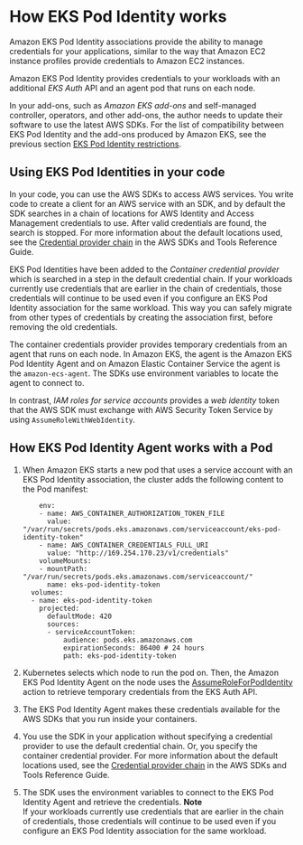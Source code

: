 # How EKS Pod Identity works<a name="pod-id-how-it-works"></a>

Amazon EKS Pod Identity associations provide the ability to manage credentials for your applications, similar to the way that Amazon EC2 instance profiles provide credentials to Amazon EC2 instances\.

Amazon EKS Pod Identity provides credentials to your workloads with an additional *EKS Auth* API and an agent pod that runs on each node\.

In your add\-ons, such as *Amazon EKS add\-ons* and self\-managed controller, operators, and other add\-ons, the author needs to update their software to use the latest AWS SDKs\. For the list of compatibility between EKS Pod Identity and the add\-ons produced by Amazon EKS, see the previous section [EKS Pod Identity restrictions](pod-identities.md#pod-id-restrictions)\.

## Using EKS Pod Identities in your code<a name="pod-id-credentials"></a>

In your code, you can use the AWS SDKs to access AWS services\. You write code to create a client for an AWS service with an SDK, and by default the SDK searches in a chain of locations for AWS Identity and Access Management credentials to use\. After valid credentials are found, the search is stopped\. For more information about the default locations used, see the [Credential provider chain](https://docs.aws.amazon.com/sdkref/latest/guide/standardized-credentials.html#credentialProviderChain) in the AWS SDKs and Tools Reference Guide\.

EKS Pod Identities have been added to the *Container credential provider* which is searched in a step in the default credential chain\. If your workloads currently use credentials that are earlier in the chain of credentials, those credentials will continue to be used even if you configure an EKS Pod Identity association for the same workload\. This way you can safely migrate from other types of credentials by creating the association first, before removing the old credentials\.

The container credentials provider provides temporary credentials from an agent that runs on each node\. In Amazon EKS, the agent is the Amazon EKS Pod Identity Agent and on Amazon Elastic Container Service the agent is the `amazon-ecs-agent`\. The SDKs use environment variables to locate the agent to connect to\.

In contrast, *IAM roles for service accounts* provides a *web identity* token that the AWS SDK must exchange with AWS Security Token Service by using `AssumeRoleWithWebIdentity`\.

## How EKS Pod Identity Agent works with a Pod<a name="pod-id-agent-pod"></a>

1. When Amazon EKS starts a new pod that uses a service account with an EKS Pod Identity association, the cluster adds the following content to the Pod manifest:

   ```
       env:
       - name: AWS_CONTAINER_AUTHORIZATION_TOKEN_FILE
         value: "/var/run/secrets/pods.eks.amazonaws.com/serviceaccount/eks-pod-identity-token"
       - name: AWS_CONTAINER_CREDENTIALS_FULL_URI
         value: "http://169.254.170.23/v1/credentials"
       volumeMounts:
       - mountPath: "/var/run/secrets/pods.eks.amazonaws.com/serviceaccount/"
         name: eks-pod-identity-token
     volumes:
     - name: eks-pod-identity-token
       projected:
         defaultMode: 420
         sources:
         - serviceAccountToken:
             audience: pods.eks.amazonaws.com
             expirationSeconds: 86400 # 24 hours
             path: eks-pod-identity-token
   ```

1. Kubernetes selects which node to run the pod on\. Then, the Amazon EKS Pod Identity Agent on the node uses the [AssumeRoleForPodIdentity](https://docs.aws.amazon.com/eks/latest/APIReference/API_auth_AssumeRoleForPodIdentity.html) action to retrieve temporary credentials from the EKS Auth API\.

1. The EKS Pod Identity Agent makes these credentials available for the AWS SDKs that you run inside your containers\.

1. You use the SDK in your application without specifying a credential provider to use the default credential chain\. Or, you specify the container credential provider\. For more information about the default locations used, see the [Credential provider chain](https://docs.aws.amazon.com/sdkref/latest/guide/standardized-credentials.html#credentialProviderChain) in the AWS SDKs and Tools Reference Guide\.

1. The SDK uses the environment variables to connect to the EKS Pod Identity Agent and retrieve the credentials\.
**Note**  
 If your workloads currently use credentials that are earlier in the chain of credentials, those credentials will continue to be used even if you configure an EKS Pod Identity association for the same workload\.